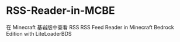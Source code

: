 # RSS-Reader-in-MCBE
 在 Minecraft 基岩版中查看 RSS
 RSS Feed Reader in Minecraft Bedrock Edition with LiteLoaderBDS

